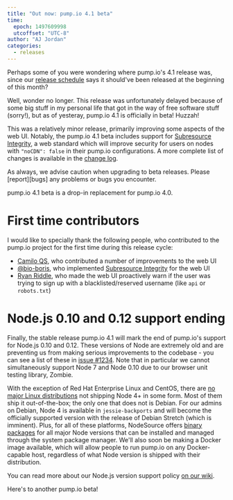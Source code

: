 ```yaml
---
title: "Out now: pump.io 4.1 beta"
time:
  epoch: 1497609998
  utcoffset: "UTC-8"
author: "AJ Jordan"
categories:
  - releases
---
```


Perhaps some of you were wondering where pump.io's 4.1 release was, since our [release schedule][] says it should've been released at the beginning of this month?

Well, wonder no longer. This release was unfortunately delayed because of some big stuff in my personal life that got in the way of free software stuff (sorry!), but as of yesteray, pump.io 4.1 is officially in beta! Huzzah!

This was a relatively minor release, primarily improving some aspects of the web UI. Notably, the pump.io 4.1 beta includes support for [Subresource Integrity][], a web standard which will improve security for users on nodes with `"noCDN": false` in their pump.io configurations. A more complete list of changes is available in the [change log][].

As always, we advise caution when upgrading to beta releases. Please [report][bugs] any problems or bugs you encounter.

pump.io 4.1 beta is a drop-in replacement for pump.io 4.0.

# First time contributors

I would like to specially thank the following people, who contributed to the pump.io project for the first time during this release cycle:

* [Camilo QS][], who contributed a number of improvements to the web UI
* [@bio-boris][], who implemented [Subresource Integrity][] for the web UI
* [Ryan Riddle][], who made the web UI proactively warn if the user was trying to sign up with a blacklisted/reserved username (like `api` or `robots.txt`)

# Node.js 0.10 and 0.12 support ending

Finally, the stable release pump.io 4.1 will mark the end of pump.io's support for Node.js 0.10 and 0.12. These versions of Node are extremely old and are preventing us from making serious improvements to the codebase - you can see a list of these in [issue #1234][]. Note that in particular we cannot simultaneously support Node 7 and Node 0.10 due to our browser unit testing library, Zombie.

With the exception of Red Hat Enterprise Linux and CentOS, there are [no major Linux distributions][nodecompat] not shipping Node 4+ in some form. Most of them ship it out-of-the-box; the only one that does not is Debian. For our admins on Debian, Node 4 is available in `jessie-backports` and will become the officially supported version with the release of Debian Stretch (which is imminent). Plus, for all of these platforms, NodeSource offers [binary packages][] for all major Node versions that can be installed and managed through the system package manager. We'll also soon be making a Docker image available, which will allow people to run pump.io on any Docker-capable host, regardless of what Node version is shipped with their distribution.

You can read more about our Node.js version support policy [on our wiki][versions].

Here's to another pump.io beta!

 [release schedule]: https://github.com/pump-io/pump.io/wiki/Release-cycle
 [Subresource Integrity]: https://developer.mozilla.org/en-US/docs/Web/Security/Subresource_Integrity
 [change log]: https://github.com/pump-io/pump.io/blob/master/CHANGELOG.md#410-beta-0---2017-06-15
 [report]: https://github.com/pump-io/pump.io/issues/new
 [Camilo QS]: https://github.com/vxcamiloxv
 [@bio-boris]: https://github.com/bio-boris
 [Ryan Riddle]: https://github.com/RyanRiddle
 [issue #1234]: https://github.com/pump-io/pump.io/issues/1234
 [nodecompat]: https://nodecompat.com/
 [binary packages]: https://github.com/nodesource/distributions
 [versions]: https://github.com/pump-io/pump.io/wiki/Node.js-version-support-policy
